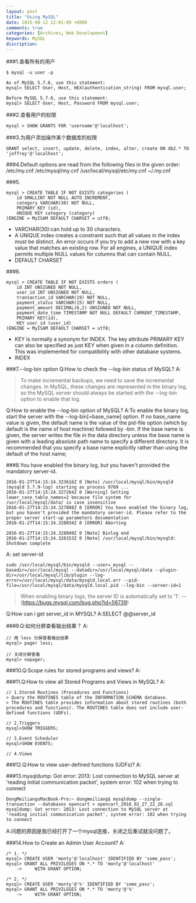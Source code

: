 ```yaml
---
layout: post
title: "Using MySQL"
date: 2015-08-12 22:01:09 +0800
comments: true
categories: [Archives, Web Development]
keywords: MySQL
discription: 
---
```


###1.查看所有的用户

```
$ mysql -u user -p

As of MySQL 5.7.6, use this statement:
mysql> SELECT User, Host, HEX(authentication_string) FROM mysql.user;

Before MySQL 5.7.6, use this statement:
mysql> SELECT User, Host, Password FROM mysql.user;
```
###2.查看用户的权限

```
mysql > SHOW GRANTS FOR 'username'@'localhost';
```

###3.为用户添加操作某个数据库的权限

```
GRANT select, insert, update, delete, index, alter, create ON db2.* TO 'jeffrey'@'localhost';
```

###4.Default options are read from the following files in the given order:
/etc/my.cnf /etc/mysql/my.cnf /usr/local/mysql/etc/my.cnf ~/.my.cnf

###5.

```
mysql > CREATE TABLE IF NOT EXISTS categories (
	id SMALLINT NOT NULL AUTO_INCREMENT,
	category VARCHAR(30) NOT NULL,
	PRIMARY KEY (id),
	UNIQUE KEY category (category)
)ENGINE = MyISAM DEFAULT CHARSET = utf8;
```

* VARCHAR(30):can hold up to 30 characters.  
* A UNIQUE index creates a constraint such that all values in the index must be distinct. An error occurs if you try to add a new row with a key value that matches an existing row. For all engines, a UNIQUE index permits multiple NULL values for columns that can contain NULL.  
* DEFAULT CHARSET

<!-- more -->
###6.

```
mysql > CREATE TABLE IF NOT EXISTS orders (
	id INT UNSIGNED NOT NULL,
	user_id INT UNSIGNED NOT NULL,
	transaction_id VARCHAR(19) NOT NULL,
	payment_status VARCHAR(15) NOT NULL,
	payment_amount DECIMAL(6,2) UNSIGNED NOT NULL,
	payment_date_time TIMESTAMP NOT NULL DEFAULT CURRENT_TIMESTAMP,
	PRIMARY KEY(id),
	KEY user_id (user_id)
)ENGINE = MyISAM DEFAULT CHARSET = utf8;
```

* KEY is normally a synonym for INDEX. The key attribute PRIMARY KEY can also be specified as just KEY when given in a column definition. This was implemented for compatibility with other database systems.  
* INDEX

###7.--log-bin option
Q:How to check the --log-bin status of MySQL?
A:

> To make incremental backups, we need to save the incremental changes. In MySQL, these changes are represented in the binary log, so the MySQL server should always be started with the --log-bin option to enable that log.

Q:How to enable the --log-bin option of MySQL?
A:To enable the binary log, start the server with the --log-bin[=base_name] option. If no base_name value is given, the default name is the value of the pid-file option (which by default is the name of host machine) followed by -bin. If the base name is given, the server writes the file in the data directory unless the base name is given with a leading absolute path name to specify a different directory. It is recommended that you specify a base name explicitly rather than using the default of the host name; 

###8.You have enabled the binary log, but you haven't provided the mandatory server-id.

```
2016-01-27T14:15:24.323616Z 0 [Note] /usr/local/mysql/bin/mysqld (mysqld 5.7.9-log) starting as process 9709 ...
2016-01-27T14:15:24.327264Z 0 [Warning] Setting lower_case_table_names=2 because file system for /usr/local/mysql/data/ is case insensitive
2016-01-27T14:15:24.327888Z 0 [ERROR] You have enabled the binary log, but you haven't provided the mandatory server-id. Please refer to the proper server start-up parameters documentation
2016-01-27T14:15:24.328034Z 0 [ERROR] Aborting

2016-01-27T14:15:24.328049Z 0 [Note] Binlog end
2016-01-27T14:15:24.328153Z 0 [Note] /usr/local/mysql/bin/mysqld: Shutdown complete
```

A: set server-id

```
sudo /usr/local/mysql/bin/mysqld --user=_mysql --basedir=/usr/local/mysql --datadir=/usr/local/mysql/data --plugin-dir=/usr/local/mysql/lib/plugin --log-error=/usr/local/mysql/data/mysqld.local.err --pid-file=/usr/local/mysql/data/mysqld.local.pid --log-bin --server-id=1
```
> When enabling binary logs, the server ID is automatically set to '1'.  --(https://bugs.mysql.com/bug.php?id=56739)

Q:How can i get server_id in MYSQL?
A:SELECT @@server_id

###9.Q:如何分屏查看输出结果？
A:

```
// 用 less 分屏查看输出结果
mysql> pager less;

// 关闭分屏查看
mysql> nopager;
```

###10.Q:Scope rules for stored programs and views?
A:

###11.Q:How to view all Stored Programs and Views in MySQL?
A:

```
// 1.Stored Routines (Procedures and Functions)
> Query the ROUTINES table of the INFORMATION_SCHEMA database.
> The ROUTINES table provides information about stored routines (both procedures and functions). The ROUTINES table does not include user-defined functions (UDFs).

// 2.Triggers
mysql>SHOW TRIGGERS;

// 3.Event Scheduler
mysql>SHOW EVENTS;

// 4.Views
```
###12.Q:How to view user-defined functions (UDFs)?
A:

###13.mysqldump: Got error: 2013: Lost connection to MySQL server at 'reading initial communication packet', system error: 102 when trying to connect

```
DongMeiliangsMacBook-Pro:~ dongmeiliang$ mysqldump --single-transaction --databases opencart > opencart_2016_02_27_22_28.sql
mysqldump: Got error: 2013: Lost connection to MySQL server at 'reading initial communication packet', system error: 102 when trying to connect
```
A:问题的原因是我已经打开了一个mysql连接，关闭之后重试就没问题了。

###14.How to Create an Admin User Account?
A:

```
/* 1. */
mysql> CREATE USER 'monty'@'localhost' IDENTIFIED BY 'some_pass';
mysql> GRANT ALL PRIVILEGES ON *.* TO 'monty'@'localhost'
    ->     WITH GRANT OPTION;

/* 2. */
mysql> CREATE USER 'monty'@'%' IDENTIFIED BY 'some_pass';
mysql> GRANT ALL PRIVILEGES ON *.* TO 'monty'@'%'
    ->     WITH GRANT OPTION;
```


